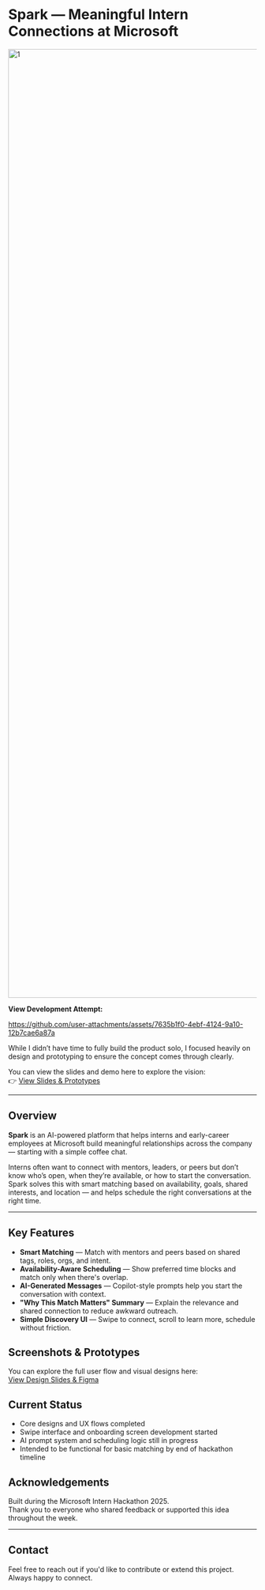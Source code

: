 # Spark — Meaningful Intern Connections at Microsoft
<img width="1920" alt="1" src="https://github.com/user-attachments/assets/437893d3-b568-486d-a9bc-e37a4caa988e" />

**View Development Attempt:**  


https://github.com/user-attachments/assets/7635b1f0-4ebf-4124-9a10-12b7cae6a87a


While I didn’t have time to fully build the product solo, I focused heavily on design and prototyping to ensure the concept comes through clearly.  

You can view the slides and demo here to explore the vision:  
👉 [View Slides & Prototypes](https://embed.figma.com/deck/nzvsApxCBjnJg8v6GLjUR5/Microsoft-spark?node-id=32-98&viewport=-116%2C-42%2C0.55&scaling=min-zoom&content-scaling=fixed&page-id=0%3A1&embed-host=share)

---

## Overview

**Spark** is an AI-powered platform that helps interns and early-career employees at Microsoft build meaningful relationships across the company — starting with a simple coffee chat.

Interns often want to connect with mentors, leaders, or peers but don’t know who’s open, when they’re available, or how to start the conversation. Spark solves this with smart matching based on availability, goals, shared interests, and location — and helps schedule the right conversations at the right time.

---

## Key Features

- **Smart Matching** — Match with mentors and peers based on shared tags, roles, orgs, and intent.
- **Availability-Aware Scheduling** — Show preferred time blocks and match only when there's overlap.
- **AI-Generated Messages** — Copilot-style prompts help you start the conversation with context.
- **"Why This Match Matters" Summary** — Explain the relevance and shared connection to reduce awkward outreach.
- **Simple Discovery UI** — Swipe to connect, scroll to learn more, schedule without friction.


## Screenshots & Prototypes

You can explore the full user flow and visual designs here:  
[View Design Slides & Figma](https://www.figma.com/deck/nzvsApxCBjnJg8v6GLjUR5/Microsoft-spark?node-id=2038-22491&t=KmYsstV2KvomATon-1)


## Current Status

- Core designs and UX flows completed
- Swipe interface and onboarding screen development started
- AI prompt system and scheduling logic still in progress
- Intended to be functional for basic matching by end of hackathon timeline


## Acknowledgements

Built during the Microsoft Intern Hackathon 2025.  
Thank you to everyone who shared feedback or supported this idea throughout the week.

---

## Contact

Feel free to reach out if you'd like to contribute or extend this project. Always happy to connect.
